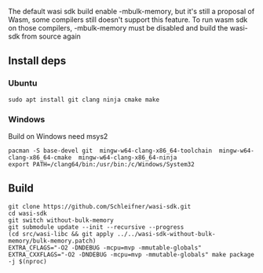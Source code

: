 The default wasi sdk build enable -mbulk-memory, but it's still a proposal of Wasm, some compilers still doesn't support this feature.
To run wasm sdk on those compilers, -mbulk-memory must be disabled and build the wasi-sdk from source again

## Install deps
### Ubuntu
```shell
sudo apt install git clang ninja cmake make
```

### Windows
Build on Windows need msys2
```shell
pacman -S base-devel git  mingw-w64-clang-x86_64-toolchain  mingw-w64-clang-x86_64-cmake  mingw-w64-clang-x86_64-ninja
export PATH=/clang64/bin:/usr/bin:/c/Windows/System32
```

## Build
```shell
git clone https://github.com/Schleifner/wasi-sdk.git
cd wasi-sdk
git switch without-bulk-memory
git submodule update --init --recursive --progress
(cd src/wasi-libc && git apply ../../wasi-sdk-without-bulk-memory/bulk-memory.patch)
EXTRA_CFLAGS="-O2 -DNDEBUG -mcpu=mvp -mmutable-globals" EXTRA_CXXFLAGS="-O2 -DNDEBUG -mcpu=mvp -mmutable-globals" make package -j $(nproc)
```
